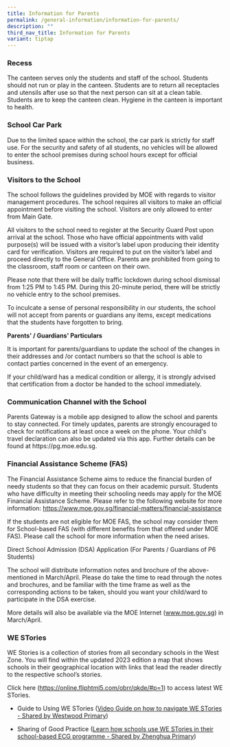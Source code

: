 ```yaml
---
title: Information for Parents
permalink: /general-information/information-for-parents/
description: ""
third_nav_title: Information for Parents
variant: tiptap
---
```

<h3>Recess</h3>
<p>The canteen serves only the students and staff of the school. Students
should not run or play in the canteen. Students are to return all receptacles
and utensils after use so that the next person can sit at a clean table.
Students are to keep the canteen clean. Hygiene in the canteen is important
to health.</p>
<h3>School Car Park</h3>
<p>Due to the limited space within the school, the car park is strictly for
staff use. For the security and safety of all students, no vehicles will
be allowed to enter the school premises during school hours except for
official business.</p>
<h3>Visitors to the School</h3>
<p>The school follows the guidelines provided by MOE with regards to visitor
management procedures. The school requires all visitors to make an official
appointment before visiting the school. Visitors are only allowed to enter
from Main Gate.</p>
<p>All visitors to the school need to register at the Security Guard Post
upon arrival at the school. Those who have official appointments with valid
purpose(s) will be issued with a visitor’s label upon producing their identity
card for verification. Visitors are required to put on the visitor’s label
and proceed directly to the General Office. Parents are prohibited from
going to the classroom, staff room or canteen on their own.</p>
<p>Please note that there will be daily traffic lockdown during school dismissal
from 1:25 PM to 1:45 PM. During this 20-minute period, there will be strictly
no vehicle entry to the school premises.</p>
<p>To inculcate a sense of personal responsibility in our students, the school
will not accept from parents or guardians any items, except medications
that the students have forgotten to bring.</p>
<p><strong>Parents' / Guardians' Particulars</strong>
</p>
<p>It is important for parents/guardians to update the school of the changes
in their addresses and /or contact numbers so that the school is able to
contact parties concerned in the event of an emergency.</p>
<p>If your child/ward has a medical condition or allergy, it is strongly
advised that certification from a doctor be handed to the school immediately.</p>
<h3>Communication Channel with the School</h3>
<p>Parents Gateway is a mobile app designed to allow the school and parents
to stay connected. For timely updates, parents are strongly encouraged
to check for notifications at least once a week on the phone. Your child's
travel declaration can also be updated via this app. Further details can
be found at https://pg.moe.edu.sg.</p>
<h3>Financial Assistance Scheme (FAS)</h3>
<p>The Financial Assistance Scheme aims to reduce the financial burden of
needy students so that they can focus on their academic pursuit. Students
who have difficulty in meeting their schooling needs may apply for the
MOE Financial Assistance Scheme. Please refer to the following website
for more information:&nbsp;<a href="https://www.moe.gov.sg/financial-matters/financial-assistance" rel="noopener noreferrer nofollow" target="_blank">https://www.moe.gov.sg/financial-matters/financial-assistance</a>
</p>
<p>If the students are not eligible for MOE FAS, the school may consider
them for School-based FAS (with different benefits from that offered under
MOE FAS). Please call the school for more information when the need arises.</p>
<p>Direct School Admission (DSA) Application (For Parents / Guardians of
P6 Students)</p>
<p>The school will distribute information notes and brochure of the above-mentioned
in March/April. Please do take the time to read through the notes and brochures,
and be familiar with the time frame as well as the corresponding actions
to be taken, should you want your child/ward to participate in the DSA
exercise.</p>
<p>More details will also be available via the MOE Internet (<a href="http://www.moe.gov.sg/" rel="noopener noreferrer nofollow" target="_blank">www.moe.gov.sg</a>)
in March/April.</p>
<h3>WE STories</h3>
<p>WE Stories is a collection of stories from all secondary schools in the
West Zone. You will find within the updated 2023 edition a map that shows
schools in their geographical location with links that lead the reader
directly to the respective school’s stories.</p>
<p>Click here (<a href="https://go.gov.sg/westories-official/" rel="noopener noreferrer nofollow" target="_blank">https://online.fliphtml5.com/obrr/qkde/#p=1</a>)
to access latest WE STories.</p>
<ul data-tight="true" class="tight">
<li>
<p>Guide to Using WE STories (<a href="https://drive.google.com/file/d/1I5bXtNZahXvd4YibQJj-Mo2JSAjdgRIu/view?usp=share_link/" rel="noopener noreferrer nofollow" target="_blank">Video Guide on how to navigate WE STories - Shared by Westwood Primary</a>)</p>
</li>
<li>
<p>Sharing of Good Practice (<a href="https://drive.google.com/file/d/1CaM8OAsgXNeVeK5z81kScfof09PIjIaz/view?usp=sharing/" rel="noopener noreferrer nofollow" target="_blank">Learn how schools use WE STories in their school-based ECG programme - Shared by Zhenghua Primary</a>)</p>
</li>
</ul>
<p></p>